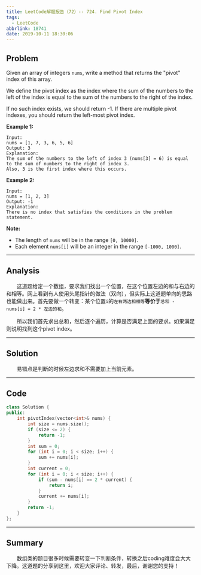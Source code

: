 ```yaml
---
title: LeetCode解题报告（72）-- 724. Find Pivot Index
tags:
  - LeetCode
abbrlink: 18741
date: 2019-10-11 18:30:06
---
```


## Problem

Given an array of integers `nums`, write a method that returns the "pivot" index of this array.

We define the pivot index as the index where the sum of the numbers to the left of the index is equal to the sum of the numbers to the right of the index.

If no such index exists, we should return -1. If there are multiple pivot indexes, you should return the left-most pivot index.

<!-- more -->

**Example 1:**

```
Input: 
nums = [1, 7, 3, 6, 5, 6]
Output: 3
Explanation: 
The sum of the numbers to the left of index 3 (nums[3] = 6) is equal to the sum of numbers to the right of index 3.
Also, 3 is the first index where this occurs.
```

**Example 2:**

```
Input: 
nums = [1, 2, 3]
Output: -1
Explanation: 
There is no index that satisfies the conditions in the problem statement.
```

**Note:**

- The length of `nums` will be in the range `[0, 10000]`.
- Each element `nums[i]` will be an integer in the range `[-1000, 1000]`.

------

## Analysis

&emsp;&emsp;这道题给定一个数组，要求我们找出一个位置，在这个位置左边的和与右边的和相等。网上看到有人使用头尾指针的做法（双向），但实际上这道题单向的思路也能做出来。首先要做一个转变：某个位置`i`的`左右两边和相等`**等价于**`总和 - nums[i] = 2 * 左边的和`。

&emsp;&emsp;所以我们首先求出总和，然后逐个遍历，计算是否满足上面的要求。如果满足则说明找到这个pivot index。

------

## Solution

&emsp;&emsp;易错点是判断的时候左边求和不需要加上当前元素。

------

## Code

```c++
class Solution {
public:
    int pivotIndex(vector<int>& nums) {
        int size = nums.size();
        if (size <= 2) {
            return -1;
        }
        int sum = 0;
        for (int i = 0; i < size; i++) {
            sum += nums[i];
        }
        int current = 0;
        for (int i = 0; i < size; i++) {
            if (sum - nums[i] == 2 * current) {
                return i;
            }
            current += nums[i];
        }
        return -1;
    }
};
```

------

## Summary

 &emsp;&emsp;数组类的题目很多时候需要转变一下判断条件，转换之后coding难度会大大下降。这道题的分享到这里，欢迎大家评论、转发，最后，谢谢您的支持！